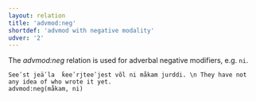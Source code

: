 ```yaml
---
layout: relation
title: 'advmod:neg'
shortdef: 'advmod with negative modality'
udver: '2'
---
```


The _advmod:neg_ relation is used for adverbal negative modifiers, e.g. `ni`.

~~~ sdparse
Seeʹst jeäʹla  ǩeeʹrjteeʹjest võl ni måkam jurddi. \n They have not any idea of who wrote it yet.
advmod:neg(måkam, ni)


~~~

<!-- Interlanguage links updated Čt lis 12 09:43:27 CET 2020 -->
